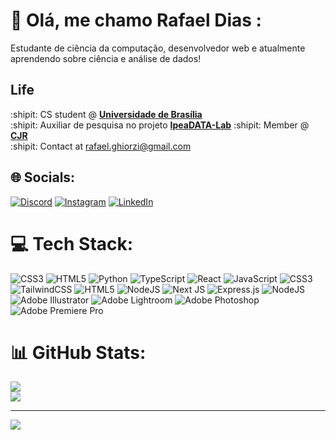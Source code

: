 # 💫 Olá, me chamo Rafael Dias :

Estudante de ciência da computação, desenvolvedor web e atualmente aprendendo sobre ciência e análise de dados!

## Life

:shipit: CS student @ [**Universidade de Brasília**][unb]  
:shipit: Auxiliar de pesquisa no projeto [**IpeaDATA-Lab**][ipea]
:shipit:  Member @ [**CJR**][cjr]    
:shipit: Contact at rafael.ghiorzi@gmail.com  

[ipea]: https://github.com/ipeadata-lab
[cjr]: https://github.com/CJR-UnB
[unb]: https://www.unb.br

## 🌐 Socials:
[![Discord](https://img.shields.io/badge/Discord-%237289DA.svg?logo=discord&logoColor=white)](https://discord.gg/diasmonlee) [![Instagram](https://img.shields.io/badge/Instagram-%23E4405F.svg?logo=Instagram&logoColor=white)](https://instagram.com/rafaeldghiorzi) [![LinkedIn](https://img.shields.io/badge/LinkedIn-%230077B5.svg?logo=linkedin&logoColor=white)](https://linkedin.com/in/rafaeldghiorzi) 

# 💻 Tech Stack:
![CSS3](https://img.shields.io/badge/css3-%231572B6.svg?style=flat-square&logo=css3&logoColor=white) ![HTML5](https://img.shields.io/badge/html5-%23E34F26.svg?style=flat-square&logo=html5&logoColor=white) ![Python](https://img.shields.io/badge/python-3670A0?style=flat-square&logo=python&logoColor=ffdd54) ![TypeScript](https://img.shields.io/badge/typescript-%23007ACC.svg?style=flat-square&logo=typescript&logoColor=white) ![React](https://img.shields.io/badge/react-%2320232a.svg?style=flat-square&logo=react&logoColor=%2361DAFB) ![JavaScript](https://img.shields.io/badge/javascript-%23323330.svg?style=flat-square&logo=javascript&logoColor=%23F7DF1E) ![CSS3](https://img.shields.io/badge/css3-%231572B6.svg?style=flat-square&logo=css3&logoColor=white) ![TailwindCSS](https://img.shields.io/badge/tailwindcss-%2338B2AC.svg?style=flat-square&logo=tailwind-css&logoColor=white) ![HTML5](https://img.shields.io/badge/html5-%23E34F26.svg?style=flat-square&logo=html5&logoColor=white) ![NodeJS](https://img.shields.io/badge/node.js-6DA55F?style=flat-square&logo=node.js&logoColor=white) ![Next JS](https://img.shields.io/badge/Next-black?style=flat-square&logo=next.js&logoColor=white) ![Express.js](https://img.shields.io/badge/express.js-%23404d59.svg?style=flat-square&logo=express&logoColor=%2361DAFB) ![NodeJS](https://img.shields.io/badge/node.js-6DA55F?style=flat-square&logo=node.js&logoColor=white) ![Adobe Illustrator](https://img.shields.io/badge/adobe%20illustrator-%23FF9A00.svg?style=flat-square&logo=adobe%20illustrator&logoColor=white) ![Adobe Lightroom](https://img.shields.io/badge/Adobe%20Lightroom-31A8FF.svg?style=flat-square&logo=Adobe%20Lightroom&logoColor=white) ![Adobe Photoshop](https://img.shields.io/badge/adobe%20photoshop-%2331A8FF.svg?style=flat-square&logo=adobe%20photoshop&logoColor=white) ![Adobe Premiere Pro](https://img.shields.io/badge/Adobe%20Premiere%20Pro-9999FF.svg?style=flat-square&logo=Adobe%20Premiere%20Pro&logoColor=white)
# 📊 GitHub Stats:
![](https://github-readme-stats.vercel.app/api?username=rafaelghiorzi&theme=dark&hide_border=false&include_all_commits=false&count_private=true)<br/>
![](https://github-readme-stats.vercel.app/api/top-langs/?username=rafaelghiorzi&theme=dark&hide_border=false&include_all_commits=false&count_private=true&layout=compact)

---
[![](https://visitcount.itsvg.in/api?id=rafaelghiorzi&icon=0&color=11)](https://visitcount.itsvg.in)

<!-- Proudly created with GPRM ( https://gprm.itsvg.in ) -->
